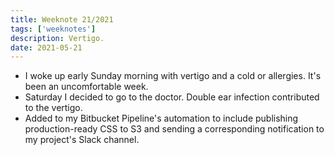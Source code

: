```yaml
---
title: Weeknote 21/2021
tags: ['weeknotes']
description: Vertigo. 
date: 2021-05-21
---
```

- I woke up early Sunday morning with vertigo and a cold or allergies. It's been an uncomfortable week. 
- Saturday I decided to go to the doctor. Double ear infection contributed to the vertigo. 
- Added to my Bitbucket Pipeline's automation to include publishing production-ready CSS to S3 and sending a corresponding notification to my project's Slack channel. 

